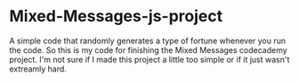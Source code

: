# Mixed-Messages-js-project
A simple code that randomly generates a type of fortune whenever you run the code.
So this is my code for finishing the Mixed Messages codecademy project.  I'm not sure if I made this project a little too simple or if it just wasn't extreamly hard.
